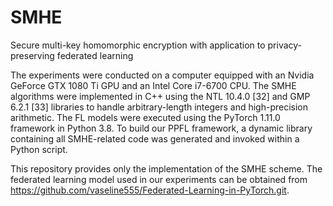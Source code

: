# SMHE
Secure multi-key homomorphic encryption with application to privacy-preserving federated learning

The experiments were conducted on a computer equipped with an Nvidia GeForce GTX 1080 Ti GPU and an Intel Core i7-6700 CPU. The SMHE algorithms were implemented in C++ using the NTL 10.4.0 [32] and GMP 6.2.1 [33] libraries to handle arbitrary-length integers and high-precision arithmetic. The FL models were executed using the PyTorch 1.11.0 framework in Python 3.8. To build our PPFL framework, a dynamic library containing all SMHE-related code was generated and invoked within a Python script.

This repository provides only the implementation of the SMHE scheme. The federated learning model used in our experiments can be obtained from https://github.com/vaseline555/Federated-Learning-in-PyTorch.git.
